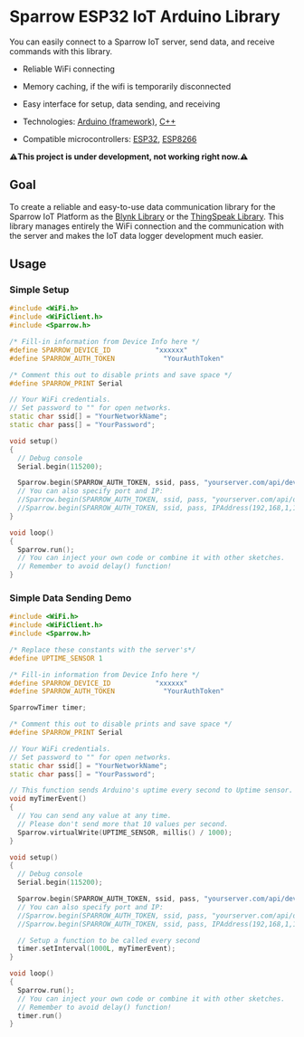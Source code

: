 # Sparrow ESP32 IoT Arduino Library

You can easily connect to a Sparrow IoT server, send data, and receive commands with this library.

- Reliable WiFi connecting
- Memory caching, if the wifi is temporarily disconnected
- Easy interface for setup, data sending, and receiving

- Technologies: [Arduino (framework)](https://docs.arduino.cc/programming/), [C++](https://cplusplus.com/)
- Compatible microcontrollers: [ESP32](https://www.espressif.com/en/products/socs/esp32), [ESP8266](https://www.espressif.com/en/products/socs/esp8266)

**⚠️This project is under development, not working right now.⚠️**

## Goal

To create a reliable and easy-to-use data communication library for the Sparrow IoT Platform as the [Blynk Library](https://github.com/blynkkk/blynk-library) or the [ThingSpeak Library](https://github.com/mathworks/thingspeak-arduino). This library manages entirely the WiFi connection and the communication with the server and makes the IoT data logger development much easier.

## Usage

### Simple Setup

```C++
#include <WiFi.h>
#include <WiFiClient.h>
#include <Sparrow.h>

/* Fill-in information from Device Info here */
#define SPARROW_DEVICE_ID           "xxxxxx"
#define SPARROW_AUTH_TOKEN            "YourAuthToken"

/* Comment this out to disable prints and save space */
#define SPARROW_PRINT Serial

// Your WiFi credentials.
// Set password to "" for open networks.
static char ssid[] = "YourNetworkName";
static char pass[] = "YourPassword";

void setup()
{
  // Debug console
  Serial.begin(115200);

  Sparrow.begin(SPARROW_AUTH_TOKEN, ssid, pass, "yourserver.com/api/device");
  // You can also specify port and IP:
  //Sparrow.begin(SPARROW_AUTH_TOKEN, ssid, pass, "yourserver.com/api/device", 80);
  //Sparrow.begin(SPARROW_AUTH_TOKEN, ssid, pass, IPAddress(192,168,1,100), 8080);
}

void loop()
{
  Sparrow.run();
  // You can inject your own code or combine it with other sketches.
  // Remember to avoid delay() function!
}
```

### Simple Data Sending Demo

```C++
#include <WiFi.h>
#include <WiFiClient.h>
#include <Sparrow.h>

/* Replace these constants with the server's*/
#define UPTIME_SENSOR 1

/* Fill-in information from Device Info here */
#define SPARROW_DEVICE_ID           "xxxxxx"
#define SPARROW_AUTH_TOKEN            "YourAuthToken"

SparrowTimer timer;

/* Comment this out to disable prints and save space */
#define SPARROW_PRINT Serial

// Your WiFi credentials.
// Set password to "" for open networks.
static char ssid[] = "YourNetworkName";
static char pass[] = "YourPassword";

// This function sends Arduino's uptime every second to Uptime sensor.
void myTimerEvent()
{
  // You can send any value at any time.
  // Please don't send more that 10 values per second.
  Sparrow.virtualWrite(UPTIME_SENSOR, millis() / 1000);
}

void setup()
{
  // Debug console
  Serial.begin(115200);

  Sparrow.begin(SPARROW_AUTH_TOKEN, ssid, pass, "yourserver.com/api/device");
  // You can also specify port and IP:
  //Sparrow.begin(SPARROW_AUTH_TOKEN, ssid, pass, "yourserver.com/api/device", 80);
  //Sparrow.begin(SPARROW_AUTH_TOKEN, ssid, pass, IPAddress(192,168,1,100), 8080);

  // Setup a function to be called every second
  timer.setInterval(1000L, myTimerEvent);
}

void loop()
{
  Sparrow.run();
  // You can inject your own code or combine it with other sketches.
  // Remember to avoid delay() function!
  timer.run()
}
```
